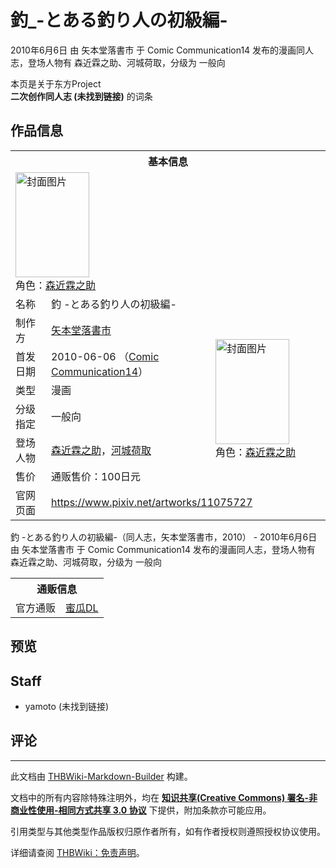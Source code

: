 # 釣_-とある釣り人の初級編-

<!-- source html: G:\repos\THBWiki-Markdown-Builder\THBWikiMarkdown\Temp\main\0\0d\ns0%3A%E9%87%A3_-%E3%81%A8%E3%81%82%E3%82%8B%E9%87%A3%E3%82%8A%E4%BA%BA%E3%81%AE%E5%88%9D%E7%B4%9A%E7%B7%A8-.html -->

2010年6月6日 由 矢本堂落書市 于 Comic Communication14 发布的漫画同人志，登场人物有 森近霖之助、河城荷取，分级为 一般向

本页是关于东方Project  
 **二次创作同人志 (未找到链接)** 的词条

## 作品信息

<table><tbody><tr><th colspan="3">基本信息</th></tr><tr><td class="cover-artwork-mobile" colspan="2"><a href="./文件-釣_-とある釣り人の初級編-封面.png.md" class="image" title="封面图片"><img alt="封面图片" src="https://upload.thwiki.cc/thumb/d/d1/%E9%87%A3_-%E3%81%A8%E3%81%82%E3%82%8B%E9%87%A3%E3%82%8A%E4%BA%BA%E3%81%AE%E5%88%9D%E7%B4%9A%E7%B7%A8-%E5%B0%81%E9%9D%A2.png/118px-%E9%87%A3_-%E3%81%A8%E3%81%82%E3%82%8B%E9%87%A3%E3%82%8A%E4%BA%BA%E3%81%AE%E5%88%9D%E7%B4%9A%E7%B7%A8-%E5%B0%81%E9%9D%A2.png" decoding="async" loading="lazy" width="118" height="168" srcset="https://upload.thwiki.cc/thumb/d/d1/%E9%87%A3_-%E3%81%A8%E3%81%82%E3%82%8B%E9%87%A3%E3%82%8A%E4%BA%BA%E3%81%AE%E5%88%9D%E7%B4%9A%E7%B7%A8-%E5%B0%81%E9%9D%A2.png/177px-%E9%87%A3_-%E3%81%A8%E3%81%82%E3%82%8B%E9%87%A3%E3%82%8A%E4%BA%BA%E3%81%AE%E5%88%9D%E7%B4%9A%E7%B7%A8-%E5%B0%81%E9%9D%A2.png 1.5x, https://upload.thwiki.cc/thumb/d/d1/%E9%87%A3_-%E3%81%A8%E3%81%82%E3%82%8B%E9%87%A3%E3%82%8A%E4%BA%BA%E3%81%AE%E5%88%9D%E7%B4%9A%E7%B7%A8-%E5%B0%81%E9%9D%A2.png/237px-%E9%87%A3_-%E3%81%A8%E3%81%82%E3%82%8B%E9%87%A3%E3%82%8A%E4%BA%BA%E3%81%AE%E5%88%9D%E7%B4%9A%E7%B7%A8-%E5%B0%81%E9%9D%A2.png 2x" data-file-width="874" data-file-height="1240"></a><div class="cover-char">角色：<a href="./森近霖之助.md" title="森近霖之助">森近霖之助</a></div></td>
</tr><tr><td class="label">名称</td><td colspan="2"> 釣 -とある釣り人の初級編- </td></tr><tr><td class="label">制作方</td><td><a href="./矢本堂落書市.md" title="矢本堂落書市">矢本堂落書市</a></td><td class="cover-artwork" rowspan="6" style="min-width:168px;"><a href="./文件-釣_-とある釣り人の初級編-封面.png.md" class="image" title="封面图片"><img alt="封面图片" src="https://upload.thwiki.cc/thumb/d/d1/%E9%87%A3_-%E3%81%A8%E3%81%82%E3%82%8B%E9%87%A3%E3%82%8A%E4%BA%BA%E3%81%AE%E5%88%9D%E7%B4%9A%E7%B7%A8-%E5%B0%81%E9%9D%A2.png/118px-%E9%87%A3_-%E3%81%A8%E3%81%82%E3%82%8B%E9%87%A3%E3%82%8A%E4%BA%BA%E3%81%AE%E5%88%9D%E7%B4%9A%E7%B7%A8-%E5%B0%81%E9%9D%A2.png" decoding="async" loading="lazy" width="118" height="168" srcset="https://upload.thwiki.cc/thumb/d/d1/%E9%87%A3_-%E3%81%A8%E3%81%82%E3%82%8B%E9%87%A3%E3%82%8A%E4%BA%BA%E3%81%AE%E5%88%9D%E7%B4%9A%E7%B7%A8-%E5%B0%81%E9%9D%A2.png/177px-%E9%87%A3_-%E3%81%A8%E3%81%82%E3%82%8B%E9%87%A3%E3%82%8A%E4%BA%BA%E3%81%AE%E5%88%9D%E7%B4%9A%E7%B7%A8-%E5%B0%81%E9%9D%A2.png 1.5x, https://upload.thwiki.cc/thumb/d/d1/%E9%87%A3_-%E3%81%A8%E3%81%82%E3%82%8B%E9%87%A3%E3%82%8A%E4%BA%BA%E3%81%AE%E5%88%9D%E7%B4%9A%E7%B7%A8-%E5%B0%81%E9%9D%A2.png/237px-%E9%87%A3_-%E3%81%A8%E3%81%82%E3%82%8B%E9%87%A3%E3%82%8A%E4%BA%BA%E3%81%AE%E5%88%9D%E7%B4%9A%E7%B7%A8-%E5%B0%81%E9%9D%A2.png 2x" data-file-width="874" data-file-height="1240"></a><div class="cover-char">角色：<a href="./森近霖之助.md" title="森近霖之助">森近霖之助</a></div></td>
</tr><tr><td class="label">首发日期</td><td>2010-06-06&#160;（<a href="/展会作品列表?e=Comic+Communication%2314">Comic Communication14</a>）</td></tr><tr><td class="label">类型</td><td>漫画</td></tr><tr><td class="label">分级指定</td><td>一般向</td></tr><tr><td class="label">登场人物</td><td><a href="./森近霖之助.md" title="森近霖之助">森近霖之助</a>，<a href="./河城荷取.md" title="河城荷取">河城荷取</a></td></tr><tr><td class="label">售价</td><td>通贩售价：100日元</td></tr>
<tr><td class="label">官网页面</td><td colspan="2"><a rel="nofollow" class="external free" href="https://www.pixiv.net/artworks/11075727">https://www.pixiv.net/artworks/11075727</a></td></tr></tbody></table>

釣 -とある釣り人の初級編-（同人志，矢本堂落書市，2010） - 2010年6月6日 由 矢本堂落書市 于 Comic Communication14 发布的漫画同人志，登场人物有 森近霖之助、河城荷取，分级为 一般向

<table><tbody><tr><th colspan="3">通贩信息</th></tr><tr><td class="label">官方通贩</td><td colspan="2"><a rel="nofollow" class="external text" href="https://www.melonbooks.co.jp/detail/detail.php?product_id=251174">蜜瓜DL</a></td></tr></tbody></table>



## 预览

## Staff
- yamoto (未找到链接)


## 评论




---

此文档由 [THBWiki-Markdown-Builder](https://github.com/Delsin-Yu/THBWiki-Markdown-Builder) 构建。

文档中的所有内容除特殊注明外，均在 [**知识共享(Creative Commons) 署名-非商业性使用-相同方式共享 3.0 协议**](https://creativecommons.org/licenses/by-sa/3.0/deed.zh-hans) 下提供，附加条款亦可能应用。

引用类型与其他类型作品版权归原作者所有，如有作者授权则遵照授权协议使用。

详细请查阅 [THBWiki：免责声明](https://thbwiki.cc/THBWiki:%E5%85%8D%E8%B4%A3%E5%A3%B0%E6%98%8E)。

